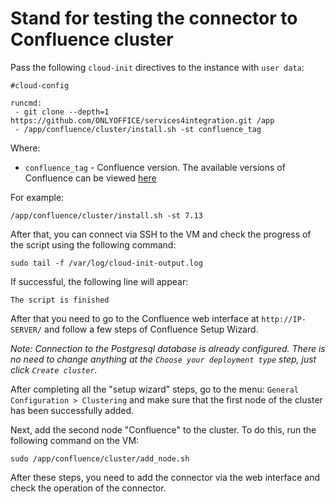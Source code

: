 # Stand for testing the connector to Confluence cluster

Pass the following `cloud-init` directives to the instance with `user data`:
```
#cloud-config

runcmd:
 - git clone --depth=1 https://github.com/ONLYOFFICE/services4integration.git /app
 - /app/confluence/cluster/install.sh -st confluence_tag
```

Where:
 - `confluence_tag` - Confluence version. The available versions of Confluence can be viewed [here](https://hub.docker.com/r/atlassian/confluence/tags)

For example:
```
/app/confluence/cluster/install.sh -st 7.13
```

After that, you can connect via SSH to the VM and check the progress of the script using the following command:
```
sudo tail -f /var/log/cloud-init-output.log
```

If successful, the following line will appear:
``` 
The script is finished
```

After that you need to go to the Confluence web interface at `http://IP-SERVER/` and follow a few steps of Confluence Setup Wizard.

*Note: Connection to the Postgresql database is already configured. There is no need to change anything at the `Choose your deployment type` step, just click `Create cluster`.*

After completing all the "setup wizard" steps, go to the menu: `General Configuration > Clustering` and make sure that the first node of the cluster has been successfully added.

Next, add the second node "Confluence" to the cluster. To do this, run the following command on the VM:
```
sudo /app/confluence/cluster/add_node.sh
```

After these steps, you need to add the connector via the web interface and check the operation of the connector.
